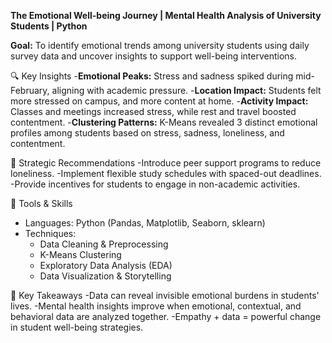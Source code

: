 **The Emotional Well-being Journey | Mental Health Analysis of University Students | Python**

**Goal:**
To identify emotional trends among university students using daily survey data and uncover insights to support well-being interventions.

🔍 Key Insights
-**Emotional Peaks:** Stress and sadness spiked during mid-February, aligning with academic pressure.
-**Location Impact:** Students felt more stressed on campus, and more content at home.
-**Activity Impact:** Classes and meetings increased stress, while rest and travel boosted contentment.
-**Clustering Patterns:** K-Means revealed 3 distinct emotional profiles among students based on stress, sadness, loneliness, and contentment.

🎯 Strategic Recommendations
-Introduce peer support programs to reduce loneliness.
-Implement flexible study schedules with spaced-out deadlines.
-Provide incentives for students to engage in non-academic activities.

🧰 Tools & Skills
- Languages: Python (Pandas, Matplotlib, Seaborn, sklearn)  
- Techniques:  
  - Data Cleaning & Preprocessing 
  - K-Means Clustering  
  - Exploratory Data Analysis (EDA)  
  - Data Visualization & Storytelling  

 🚀 Key Takeaways
-Data can reveal invisible emotional burdens in students' lives.
-Mental health insights improve when emotional, contextual, and behavioral data are analyzed together.
-Empathy + data = powerful change in student well-being strategies.
